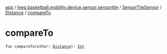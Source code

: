 [app](../../../index.md) / [hwp.basketball.mobility.device.sensor.sensortile](../../index.md) / [SensorTileSensor](../index.md) / [Distance](index.md) / [compareTo](.)

# compareTo

`fun compareTo(other: `[`Distance`](index.md)`): `[`Int`](https://kotlinlang.org/api/latest/jvm/stdlib/kotlin/-int/index.html)